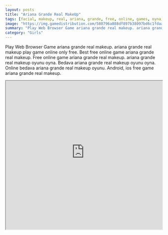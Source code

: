 ```yaml
---
layout: posts
title: "Ariana Grande Real MakeUp"
tags: [facial, makeup, real, ariana, grande, free, online, games, oyna, game, free, games, play, play, games]
image: "https://img.gamedistribution.com/580796a888df897b38097bd6c1fdaa96.jpg"
summary: "Play Web Browser Game ariana grande real makeup. ariana grande real makeup play game online only free. Best free online game ariana grande real makeup. Free online game ariana grande real makeup. ariana grande real makeup oyunu oyna. Bedava ariana grande real makeup oyunu oyna. Online bedava ariana grande real makeup oyunu. Android, ios free game ariana grande real makeup."
category: "Girls"
---
```


Play Web Browser Game ariana grande real makeup. ariana grande real makeup play game online only free. Best free online game ariana grande real makeup. Free online game ariana grande real makeup. ariana grande real makeup oyunu oyna. Bedava ariana grande real makeup oyunu oyna. Online bedava ariana grande real makeup oyunu. Android, ios free game ariana grande real makeup.

<iframe width="100%" height="480px;" src="https://flash.gamedistribution.com?game=580796a888df897b38097bd6c1fdaa96"></iframe>